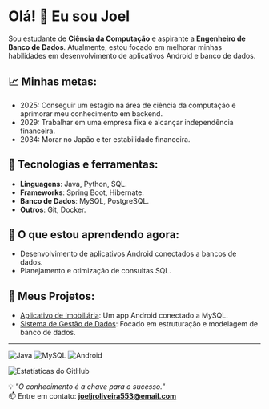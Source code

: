 # Olá! 👋 Eu sou Joel

Sou estudante de **Ciência da Computação** e aspirante a **Engenheiro de Banco de Dados**. Atualmente, estou focado em melhorar minhas habilidades em desenvolvimento de aplicativos Android e banco de dados.

## 📈 Minhas metas:
- 2025: Conseguir um estágio na área de ciência da computação e aprimorar meu conhecimento em backend.
- 2029: Trabalhar em uma empresa fixa e alcançar independência financeira.
- 2034: Morar no Japão e ter estabilidade financeira.

## 🔧 Tecnologias e ferramentas:
- **Linguagens**: Java, Python, SQL.
- **Frameworks**: Spring Boot, Hibernate.
- **Banco de Dados**: MySQL, PostgreSQL.
- **Outros**: Git, Docker.


## 🌱 O que estou aprendendo agora:
- Desenvolvimento de aplicativos Android conectados a bancos de dados.
- Planejamento e otimização de consultas SQL.

## 📂 Meus Projetos:
- [Aplicativo de Imobiliária](https://github.com/Joel123/AplicativoImobiliaria): Um app Android conectado a MySQL.
- [Sistema de Gestão de Dados](https://github.com/Joel123/SistemaGestao): Focado em estruturação e modelagem de banco de dados.

---

![Java](https://img.shields.io/badge/Java-ED8B00?style=for-the-badge&logo=java&logoColor=white)
![MySQL](https://img.shields.io/badge/MySQL-4479A1?style=for-the-badge&logo=mysql&logoColor=white)
![Android](https://img.shields.io/badge/Android-3DDC84?style=for-the-badge&logo=android&logoColor=white)

![Estatísticas do GitHub](https://github-readme-stats.vercel.app/api?username=Joel123&show_icons=true&theme=radical)


💡 *"O conhecimento é a chave para o sucesso."*  
📫 Entre em contato: **joeljroliveira553@email.com**

